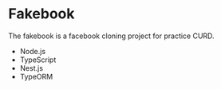 # Fakebook
The fakebook is a facebook cloning project for practice CURD.

* Node.js
* TypeScript
* Nest.js
* TypeORM